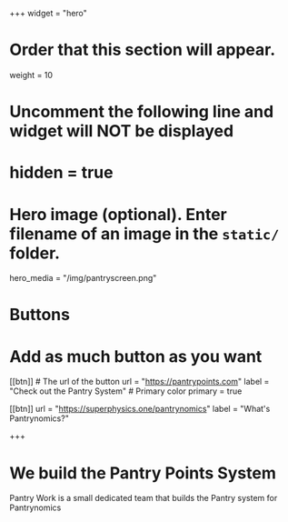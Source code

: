 +++
widget = "hero"
# Order that this section will appear.
weight = 10

# Uncomment the following line and widget will NOT be displayed
# hidden = true

# Hero image (optional). Enter filename of an image in the `static/` folder.
hero_media = "/img/pantryscreen.png"

# Buttons
# Add as much button as you want
[[btn]]
	# The url of the button
  url = "https://pantrypoints.com"
  label = "Check out the Pantry System"
	# Primary color
	primary = true

[[btn]]
  url = "https://superphysics.one/pantrynomics"
  label = "What's Pantrynomics?"

+++

# We build the Pantry Points System

Pantry Work is a small dedicated team that builds the Pantry system for Pantrynomics 
